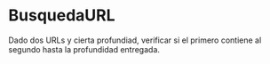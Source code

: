 # BusquedaURL
Dado dos URLs y cierta profundiad, verificar si el primero contiene al segundo hasta la profundidad entregada.

